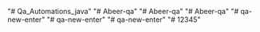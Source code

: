 "# Qa_Automations_java" 
"# Abeer-qa" 
"# Abeer-qa" 
"# Abeer-qa" 
"# qa-new-enter" 
"# qa-new-enter" 
"# qa-new-enter" 
"# 12345" 
